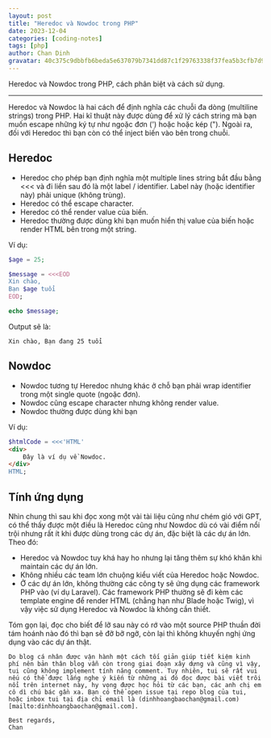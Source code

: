 ```yaml
---
layout: post
title: "Heredoc và Nowdoc trong PHP"
date: 2023-12-04
categories: [coding-notes]
tags: [php]
author: Chan Dinh
gravatar: 40c375c9dbbfb6beda5e637079b7341dd87c1f29763338f37fea5b3cfb7d98e8
---
```


Heredoc và Nowdoc trong PHP, cách phân biệt và cách sử dụng.

---

Heredoc và Nowdoc là hai cách để định nghĩa các chuỗi đa dòng (multiline strings) trong PHP. Hai kĩ thuật này được dùng để xử lý cách string mà bạn muốn escape những ký tự như ngoặc đơn (') hoặc hoặc kép ("). Ngoài ra, đối với Heredoc thì bạn còn có thể inject biến vào bên trong chuỗi.

## Heredoc

- Heredoc cho phép bạn định nghĩa một multiple lines string bắt đầu bằng <<< và đi liền sau đó là một label / identifier. Label này (hoặc identifier này) phải unique (không trùng).
- Heredoc có thể escape character.
- Heredoc có thể render value của biến.
- Heredoc thường được dùng khi bạn muốn hiển thị value của biến hoặc render HTML bên trong một string.

Ví dụ:

```php
$age = 25;

$message = <<<EOD
Xin chào,
Bạn $age tuổi
EOD;

echo $message;
```

Output sẽ là:
```
Xin chào, Bạn đang 25 tuổi 
```

## Nowdoc

- Nowdoc tương tự Heredoc nhưng khác ở chỗ bạn phải wrap identifier trong một single quote (ngoặc đơn).
- Nowdoc cũng escape character nhưng không render value.
- Nowdoc thường được dùng khi bạn 

Ví dụ:
```php
$htmlCode = <<<'HTML'
<div>
    Đây là ví dụ về Nowdoc.
</div>
HTML;
```

## Tính ứng dụng

Nhìn chung thì sau khi đọc xong một vài tài liệu cũng như chém gió với GPT, có thể thấy được một điều là Heredoc cũng như Nowdoc dù có vài điểm nổi trội nhưng rất ít khi được dùng trong các dự án, đặc biệt là các dự án lớn. Theo đó:
- Heredoc và Nowdoc tuy khá hay ho nhưng lại tăng thêm sự khó khăn khi maintain các dự án lớn.
- Không nhiều các team lớn chuộng kiểu viết của Heredoc hoặc Nowdoc.
- Ở các dự án lớn, không thường các công ty sẽ ứng dụng các framework PHP vào (ví dụ Laravel). Các framework PHP thường sẽ đi kèm các template engine để render HTML (chẳng hạn như Blade hoặc Twig), vì vậy việc sử dụng Heredoc và Nowdoc là không cần thiết.

Tóm gọn lại, đọc cho biết để lỡ sau này có rớ vào một source PHP thuần đời tám hoánh nào đó thì bạn sẽ đỡ bỡ ngỡ, còn lại thì không khuyến nghị ứng dụng vào các dự án thật.

```
Do blog cá nhân được vận hành một cách tối giản giúp tiết kiệm kinh phí nên bản thân blog vẫn còn trong giai đoạn xây dựng và cũng vì vậy, tui cũng không implement tính năng comment. Tuy nhiên, tui sẽ rất vui nếu có thể được lắng nghe ý kiến từ những ai đó đọc được bài viết trôi nổi trên internet này, hy vọng được học hỏi từ các bạn, các anh chị em cô dì chú bác gần xa. Bạn có thể open issue tại repo blog của tui, hoặc inbox tui tại địa chỉ email là (dinhhoangbaochan@gmail.com)[mailto:dinhhoangbaochan@gmail.com].

Best regards,
Chan
```